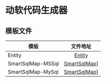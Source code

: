 # 动软代码生成器

## 模板文件

| 模板 | 文件地址 |
| --- | :---: |
| Entity | [Entity](https://github.com/Ahoo-Wang/SmartSql/blob/master/Docs/Codematic.Template/Entity.cmt) |
| SmartSqlMap-MSSql | [SmartSqlMap](https://github.com/Ahoo-Wang/SmartSql/blob/master/Docs/Codematic.Template/SmartSqlMapForMS-SQL.cmt)] |
| SmartSqlMap-MySql | [SmartSqlMap](https://github.com/Ahoo-Wang/SmartSql/blob/master/Docs/Codematic.Template/SmartSqlMapForMySql.cmt)] |

